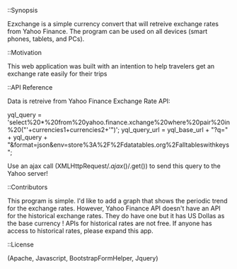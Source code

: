 ::Synopsis

Ezxchange is a simple currency convert that will retreive exchange rates from Yahoo Finance. The program can be used on all devices (smart phones, tablets, and PCs). 

::Motivation

This web application was built with an intention to help travelers get an exchange rate easily for their trips 


::API Reference

Data is retreive from Yahoo Finance Exchange Rate API:

yql_query = 'select%20*%20from%20yahoo.finance.xchange%20where%20pair%20in%20("'+currencies1+currencies2+'")';
yql_query_url = yql_base_url + "?q=" + yql_query + "&format=json&env=store%3A%2F%2Fdatatables.org%2Falltableswithkeys";

Use an  ajax call (XMLHttpRequest/$.ajax()/$.get()) to send this query to the Yahoo server!

::Contributors

This program is simple. I'd like to add a graph that shows the periodic trend for the exchange rates. However, Yahoo Finance API doesn't have an API for the historical exchange rates.
They do have one but it has US Dollas as the base currency ! APIs for historical rates are not free. If anyone has access to historical rates, please expand this app. 

::License

(Apache, Javascript, BootstrapFormHelper, Jquery)
